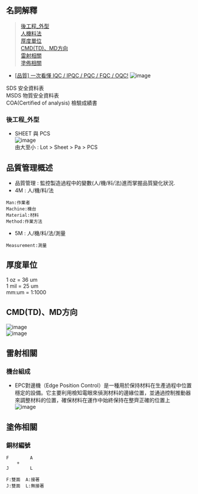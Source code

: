 
## 名詞解釋
> [後工程_外型](#後工程_外型)  
> [人機料法](#品質管理概述)  
> [厚度單位](#厚度單位)  
> [CMD(TD)、MD方向](#CMD(TD)、MD方向)  
> [雷射相關](#雷射相關)  
> [塗佈相關](#塗佈相關)  

- [[品質] 一次看懂 IQC / IPQC / PQC / FQC / OQC!](https://nyonyou.pixnet.net/blog/post/460033975)
![image](https://user-images.githubusercontent.com/79491888/177439467-a049b9ac-bbfc-4947-8df2-9250a770565c.png)  

SDS 安全資料表  
MSDS 物質安全資料表  
COA(Certified of analysis) 檢驗成績書

### 後工程_外型
- SHEET 與 PCS  
![image](https://user-images.githubusercontent.com/79491888/177895098-65021bae-5f5f-47b2-8f39-14e16799f3c6.png)  
由大至小 : Lot > Sheet > Pa > PCS


## 品質管理概述
- 品質管理 : 監控製造過程中的變數(人/機/料/法)進而掌握品質變化狀況.
- 4M : 人/機/料/法
```
Man:作業者
Machine:機台
Material:材料
Method:作業方法
```
- 5M : 人/機/料/法/測量
```
Measurement:測量
```

## 厚度單位
1 oz = 36 um  
1 mil = 25 um  
mm:um = 1:1000  

## CMD(TD)、MD方向
![image](https://user-images.githubusercontent.com/79491888/177449348-78365ae7-1e03-486f-846e-63bb647d1b4c.png)  
![image](https://github.com/user-attachments/assets/82e4cc20-42e5-4c4a-9dbe-553dcd5a610b)  

## 雷射相關
### 機台組成
- EPC對邊機（Edge Position Control）是一種用於保持材料在生產過程中位置穩定的設備。它主要利用檢知電眼來偵測材料的邊緣位置，並通過控制推動器來調整材料的位置，確保材料在運作中始終保持在整齊正確的位置上  
![image](https://github.com/user-attachments/assets/eb2be15c-0a77-4bba-8c8d-9e8d084087d0)


## 塗佈相關
### 銅材編號
```
F        A
    +    
J        L

F:雙面  A:接著
J:雙面  L:無接著
```

